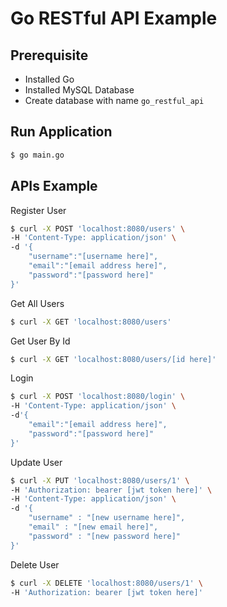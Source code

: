 # Go RESTful API Example

## Prerequisite
* Installed Go
* Installed MySQL Database
* Create database with name `go_restful_api`

## Run Application

```bash
$ go main.go
```
## APIs Example

Register User

```bash
$ curl -X POST 'localhost:8080/users' \
-H 'Content-Type: application/json' \
-d '{
	"username":"[username here]",
	"email":"[email address here]",
	"password":"[password here]"
}'
```

Get All Users

```bash
$ curl -X GET 'localhost:8080/users'
```

Get User By Id

```bash
$ curl -X GET 'localhost:8080/users/[id here]'
```

Login

```bash
$ curl -X POST 'localhost:8080/login' \
-H 'Content-Type: application/json' \
-d'{
	"email":"[email address here]",
	"password":"[password here]"
}'
```

Update User

```bash
$ curl -X PUT 'localhost:8080/users/1' \
-H 'Authorization: bearer [jwt token here]' \
-H 'Content-Type: application/json' \
-d '{
    "username" : "[new username here]",
    "email" : "[new email here]",
    "password" : "[new password here]"
}'
```

Delete User

```bash
$ curl -X DELETE 'localhost:8080/users/1' \
-H 'Authorization: bearer [jwt token here]'
```